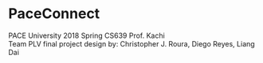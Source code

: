 # PaceConnect
PACE University 2018 Spring CS639 Prof. Kachi  
Team PLV final project design by: 
Christopher J. Roura, Diego Reyes, Liang Dai
